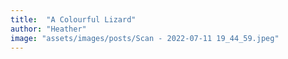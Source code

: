```yaml
---
title:  "A Colourful Lizard"
author: "Heather"
image: "assets/images/posts/Scan - 2022-07-11 19_44_59.jpeg"
---
```

